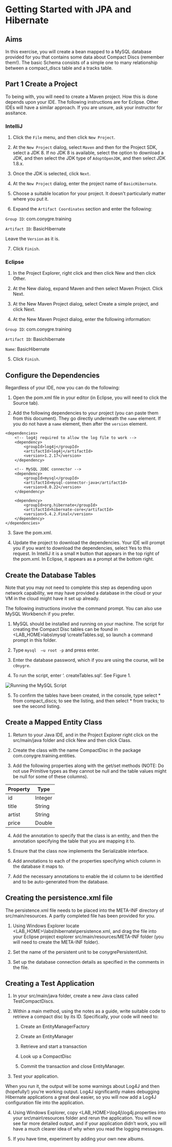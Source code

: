 # Getting Started with JPA and Hibernate

## Aims
In this exercise, you will create a bean mapped to a MySQL database provided for you that contains some data about Compact Discs (remember them!). The basic Schema consists of a simple one to many relationship between a compact_discs table and a tracks table.

## Part 1 Create a Project

To being with, you will need to create a Maven project. How this is done depends upon your IDE. The following instructions are for Eclipse. Other IDEs will have a similar approach. If you are unsure, ask your instructor for assitance.

### IntelliJ

1. Click the `File` menu, and then click `New Project`.

2. At the `New Project` dialog, select `Maven` and then for the Project SDK, select a JDK 8. 
If no JDK 8 is available, select the option to download a JDK, and then select the JDK type of `AdoptOpenJDK`, and then select JDK 1.8.x.

3. Once the JDK is selected, click `Next`. 

4. At the `New Project` dialog, enter the project name of `BasicHibernate`.

5. Choose a suitable location for your project. It doesn't particularly matter where you put it.

6. Expand the `Artifact Coordinates` section and enter the following:

`Group ID`: com.conygre.training

`Artifact ID`: BasicHibernate

Leave the `Version` as it is.

7. Click `Finish`.


### Eclipse

1. In the Project Explorer, right click and then click New and then click Other.

2. At the New dialog, expand Maven and then select Maven Project. Click Next.

3. At the New Maven Project dialog, select Create a simple project, and click Next.
4. At the New Maven Project dialog, enter the following information:

`Group ID`: com.conygre.training

`Artifact ID`: Basichibernate

`Name`:	BasicHibernate

5.	Click `Finish`.

## Configure the Dependencies

Regardless of your IDE, now you can do the following:

1.	Open the pom.xml file in your editor (in Eclipse, you will need to click the Source tab).

2. 	Add the following dependencies to your project (you can paste them from this document). They go directly underneath the `name` element. If you do not have a `name` element, then after the `version` element.

```
<dependencies>
	<!-- log4j required to allow the log file to work -->
	<dependency>
		<groupId>log4j</groupId>
		<artifactId>log4j</artifactId>
		<version>1.2.17</version>
	</dependency>

	<!-- MySQL JDBC connector -->
	<dependency>
		<groupId>mysql</groupId>
		<artifactId>mysql-connector-java</artifactId>
		<version>8.0.22</version>
	</dependency>

	<dependency>
		<groupId>org.hibernate</groupId>
		<artifactId>hibernate-core</artifactId>
		<version>5.4.2.Final</version>
	</dependency>
</dependencies>
```

3. Save the pom.xml. 

4. Update the project to download the dependencies. Your IDE will prompt you if you want to download the dependencies, select Yes to this request. In IntelliJ it is a small `M` button that appears in the top right of the pom.xml. In Eclipse, it appears as a prompt at the bottom right.


## Create the Database Tables

Note that you may not need to complete this step as depending upon network capability, we may have provided a database in the cloud or your VM in the cloud might have it set up already.

The following instructions involve the command prompt. You can also use MySQL Workbench if you prefer.

1.	MySQL should be installed and running on your machine. The script for creating the Compact Disc tables can be found in <LAB_HOME>labs\mysql \createTables.sql, so launch a command prompt in this folder.

2.	Type `mysql  –u root -p` and press enter.

3.	Enter the database password, which if you are using the course, will be `c0nygre`.

4.	To run the script, enter ‘\. createTables.sql’. See Figure 1.

![Running the MySQL Script](./images/mysql-script.png)

5.	To confirm the tables have been created, in the console, type select * from compact_discs; to see the listing, and then select * from tracks; to see the second listing.

## Create a Mapped Entity Class

1.	Return to your Java IDE, and in the Project Explorer right click on the src/main/java folder and click New and then click Class. 

2.	Create the class with the name CompactDisc in the package com.conygre.training.entities.

3.	Add the following properties along with the get/set methods
(NOTE: Do not use Primitive types as they cannot be null and the table values might be null for some of these columns).


| Property | Type |
| -- | -- |
| id	| Integer |
| title| String |
| artist | String |
| price | Double |


4.	Add the annotation to specify that the class is an entity, and then the annotation specifying the table that you are mapping it to.

5.	Ensure that the class now implements the Serializable interface.

6.	Add annotations to each of the properties specifying which column in the database it maps to.

7.	Add the necessary annotations to enable the id column to be identified and to be auto-generated from the database.

## Creating the persistence.xml file
The persistence.xml file needs to be placed into the META-INF directory of src/main/resources. A partly completed file has been provided for you.

1.	Using Windows Explorer locate <LAB_HOME>\labs\hibernate\persistence.xml, and drag the file into your Eclipse project explorer src/main/resources/META-INF folder (you will need to create the META-INF folder).

2.	Set the name of the persistent unit to be conygrePersistentUnit.

3.	Set up the database connection details as specified in the comments in the file.



## Creating a Test Application

1.	In your src/main/java folder, create a new Java class called TestCompactDiscs.

2.	Within a main method, using the notes as a guide, write suitable code to retrieve a compact disc by its ID. Specifically, your code will need to:

    1.	Create an EntityManagerFactory

    2.	Create an EntityManager

    3.	Retrieve and start a transaction

    4.	Look up a CompactDisc

    5.	Commit the transaction and close EntityManager.


3.	Test your application.

When you run it, the output will be some warnings about Log4J and then (hopefully!) you’re working output. Log4J significantly makes debugging Hibernate applications a great deal easier, so you will now add a Log4J configuration file into the application.

4.	Using Windows Explorer, copy <LAB_HOME>\log4j\log4j.properties into your src\main\resources folder and rerun the application. You will now see far more detailed output, and if your application didn’t work, you will have a much clearer idea of why when you read the logging messages.

5.	If you have time, experiment by adding your own new albums.

